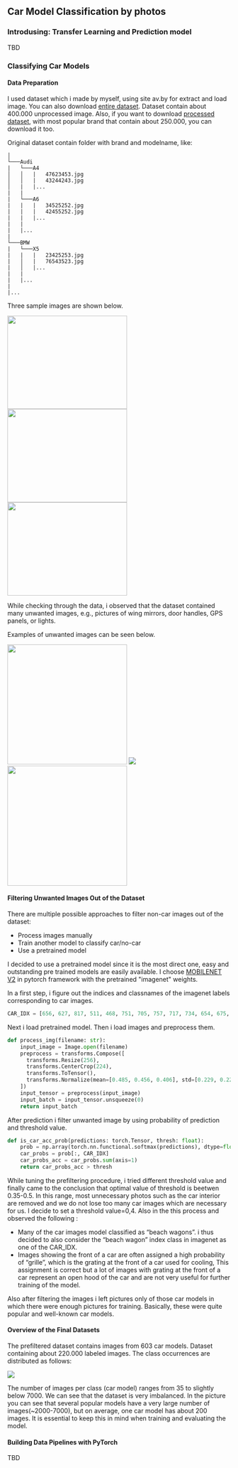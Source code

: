 ## Car Model Classification by photos

### Introdusing: Transfer Learning and Prediction model
TBD
### Classifying Car Models

#### Data Preparation
I used dataset which i made by myself, using site av.by for extract and load image. You can also download [entire dataset](https://github.com/bl4dylion4ik/car_photo_prediction). Dataset contain about 400.000 unprocessed image.
Also, if you want to download [processed dataset](https://drive.google.com/file/d/1NYxkEuhr818bELaMJAY1lLlVwHlKTpMO/view), with most popular brand that contain about 250.000, you can download it too.

Original dataset contain folder with brand and modelname, like:
```project
│
└───Audi
|   └───A4
│   │   |   47623453.jpg
│   │   |   43244243.jpg
│   |   |...
|   |
|   └───A6
|   |   |   34525252.jpg
|   |   |   42455252.jpg
|   |   |...
|   |   
|   |...
|   
└───BMW
|   └───X5
|   |   |   23425253.jpg 
|   │   |   76543523.jpg
|   │   |...
|   |
|   |...
|
|...
```
Three sample images are shown below.
<div>
<img src="img_for_readme/1517175.jpg" width="270" height="210">
<img src="img_for_readme/30959382.jpg" width="270" height="210">
<img src="img_for_readme/41840134.jpg" width="270" height="210">
</div>


While checking through the data, i observed that the dataset contained many unwanted images, e.g., pictures of wing mirrors, door handles, GPS panels, or lights.

Examples of unwanted images can be seen below.

<div>
<img src="img_for_readme/47622533.jpg" width="270">
<img src="img_for_readme/57493534.jpg">
<img src="img_for_readme/65405577.jpg" width="270">
</div>

#### Filtering Unwanted Images Out of the Dataset

There are multiple possible approaches to filter non-car images out of the dataset:

- Process images manually
- Train another model to classify car/no-car
- Use a pretrained model

I decided to use a pretrained model since it is the most direct one, easy and outstanding pre trained models are easily available. I choose [MOBILENET V2](https://pytorch.org/hub/pytorch_vision_mobilenet_v2/) in pytorch framework with the pretrained "imagenet" weights.

In a first step, i figure out the indices and classnames of the imagenet labels corresponding to car images.
```python
CAR_IDX = [656, 627, 817, 511, 468, 751, 705, 757, 717, 734, 654, 675, 864, 609, 436]
```
Next i load pretrained model. Then i load images and preprocess them. 

```python
def process_img(filename: str):
    input_image = Image.open(filename)
    preprocess = transforms.Compose([
      transforms.Resize(256),
      transforms.CenterCrop(224),
      transforms.ToTensor(),
      transforms.Normalize(mean=[0.485, 0.456, 0.406], std=[0.229, 0.224, 0.225]),
    ])
    input_tensor = preprocess(input_image)
    input_batch = input_tensor.unsqueeze(0)
    return input_batch
```

After prediction i filter unwanted image by using probability of prediction and threshold value.

```python
def is_car_acc_prob(predictions: torch.Tensor, thresh: float):
    prob = np.array(torch.nn.functional.softmax(predictions), dtype=float)
    car_probs = prob[:, CAR_IDX]
    car_probs_acc = car_probs.sum(axis=1)
    return car_probs_acc > thresh
```

While tuning the prefiltering procedure, i tried different threshold value and finally came to the conclusion that optimal value of threshold is beetwen 0.35-0.5. In this range, most unnecessary photos such as the car interior are removed and we do not lose too many car images which are necessary for us. I decide to set a threshold value=0,4. Also in the this process and observed the following :

- Many of the car images model classified as “beach wagons”. i thus decided to also consider the “beach wagon” index class in imagenet as one of the CAR_IDX.
- Images showing the front of a car are often assigned a high probability of “grille”, which is the grating at the front of a car used for cooling, This assignment is correct but a lot of images with grating at the front of a car represent an open hood of the car and are not very useful for further training of the model.

Also after filtering the images i left pictures only of those car models in which there were enough pictures for training. Basically, these were quite popular and well-known car models.
#### Overview of the Final Datasets
The prefiltered dataset contains images from 603 car models. Dataset containing about 220.000 labeled images. The class occurrences are distributed as follows:

<div>
<img src="img_for_readme/count_classes.jpg">
</div>

The number of images per class (car model) ranges from 35 to slightly below 7000. We can see that the dataset is very imbalanced. In the picture you can see that several popular models have a very large number of images(~2000-7000), but on average, one car model has about 200 images. It is essential to keep this in mind when training and evaluating the model.

#### Building Data Pipelines with PyTorch
TBD
